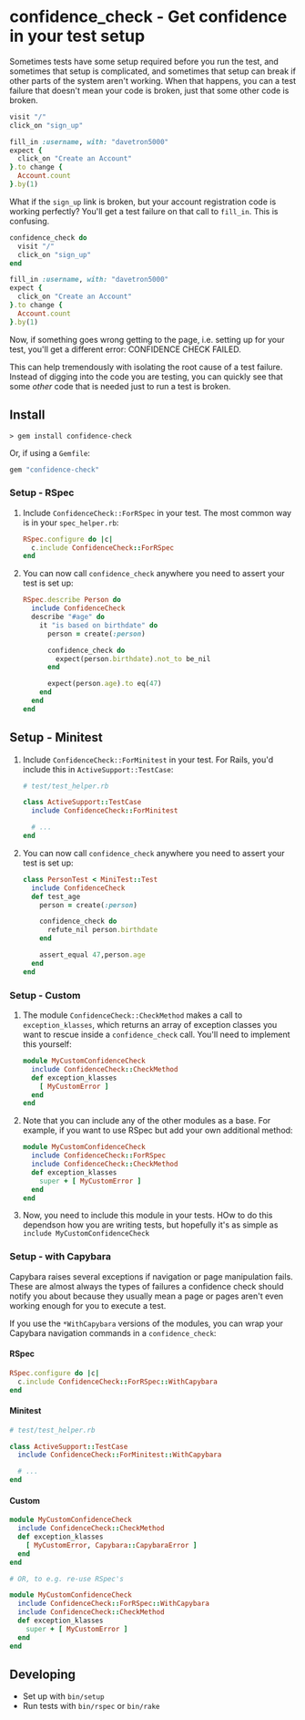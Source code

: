 # confidence\_check - Get confidence in your test setup

Sometimes tests have some setup required before you run the test, and sometimes that setup is complicated, and sometimes that
setup can break if other parts of the system aren't working.  When that happens, you can a test failure that doesn't mean your
code is broken, just that some other code is broken.

```ruby
visit "/"
click_on "sign_up"

fill_in :username, with: "davetron5000"
expect {
  click_on "Create an Account"
}.to change {
  Account.count
}.by(1)
```

What if the `sign_up` link is broken, but your account registration code is working perfectly?  You'll get a test failure on
that call to `fill_in`.  This is confusing.

```ruby
confidence_check do
  visit "/"
  click_on "sign_up"
end

fill_in :username, with: "davetron5000"
expect {
  click_on "Create an Account"
}.to change {
  Account.count
}.by(1)
```

Now, if something goes wrong getting to the page, i.e. setting up for your test, you'll get a different error: CONFIDENCE CHECK
FAILED.

This can help tremendously with isolating the root cause of a test failure.  Instead of digging into the code you are testing, you can quickly see that some *other* code that is needed just to run a test is broken.

## Install

```
> gem install confidence-check
```

Or, if using a `Gemfile`:

```ruby
gem "confidence-check"
```

### Setup - RSpec

1. Include `ConfidenceCheck::ForRSpec` in your test. The most common way is in your `spec_helper.rb`:

   ```ruby
   RSpec.configure do |c|
     c.include ConfidenceCheck::ForRSpec
   end
   ```
2. You can now call `confidence_check` anywhere you need to assert your test is set up:

   ```ruby
   RSpec.describe Person do
     include ConfidenceCheck
     describe "#age" do
       it "is based on birthdate" do
         person = create(:person)

         confidence_check do
           expect(person.birthdate).not_to be_nil
         end

         expect(person.age).to eq(47)
       end
     end
   end
   ```

## Setup - Minitest

1. Include `ConfidenceCheck::ForMinitest` in your test.  For Rails, you'd include this in `ActiveSupport::TestCase`:

   ```ruby
   # test/test_helper.rb

   class ActiveSupport::TestCase
     include ConfidenceCheck::ForMinitest

     # ...
   end
   ```
2. You can now call `confidence_check` anywhere you need to assert your test is set up:

   ```ruby
   class PersonTest < MiniTest::Test
     include ConfidenceCheck
     def test_age
       person = create(:person)

       confidence_check do
         refute_nil person.birthdate
       end

       assert_equal 47,person.age
     end
   end
   ```

### Setup - Custom

1. The module `ConfidenceCheck::CheckMethod` makes a call to `exception_klasses`, which returns an array of exception classes you want to rescue inside a `confidence_check` call.  You'll need to implement this yourself:

   ```ruby
   module MyCustomConfidenceCheck
     include ConfidenceCheck::CheckMethod
     def exception_klasses
       [ MyCustomError ]
     end
   end
   ```
2. Note that you can include any of the other modules as a base. For example, if you want to use RSpec but add your own
   additional method:
   ```ruby
   module MyCustomConfidenceCheck
     include ConfidenceCheck::ForRSpec
     include ConfidenceCheck::CheckMethod
     def exception_klasses
       super + [ MyCustomError ]
     end
   end
   ```
3. Now, you need to include this module in your tests.  HOw to do this dependson how you are writing tests, but hopefully it's
   as simple as `include MyCustomConfidenceCheck`

### Setup - with Capybara

Capybara raises several exceptions if navigation or page manipulation fails.  These are almost always the types of failures
a confidence check should notify you about because they usually mean a page or pages aren't even working enough for you to
execute a test.

If you use the `*WithCapybara` versions of the modules, you can wrap your Capybara navigation commands in a `confidence_check`:

#### RSpec

```ruby
RSpec.configure do |c|
  c.include ConfidenceCheck::ForRSpec::WithCapybara
end
```

#### Minitest

```ruby
# test/test_helper.rb

class ActiveSupport::TestCase
  include ConfidenceCheck::ForMinitest::WithCapybara

  # ...
end
```

#### Custom

```ruby
module MyCustomConfidenceCheck
  include ConfidenceCheck::CheckMethod
  def exception_klasses
    [ MyCustomError, Capybara::CapybaraError ]
  end
end

# OR, to e.g. re-use RSpec's

module MyCustomConfidenceCheck
  include ConfidenceCheck::ForRSpec::WithCapybara
  include ConfidenceCheck::CheckMethod
  def exception_klasses
    super + [ MyCustomError ]
  end
end
```

## Developing

* Set up with `bin/setup`
* Run tests with `bin/rspec` or `bin/rake`

